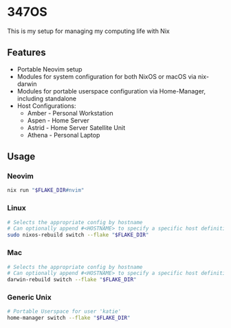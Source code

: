 # 347OS

This is my setup for managing my computing life with Nix

## Features

- Portable Neovim setup
- Modules for system configuration for both NixOS or macOS via nix-darwin
- Modules for portable userspace configuration via Home-Manager, including standalone
- Host Configurations:
  - Amber - Personal Workstation
  - Aspen - Home Server
  - Astrid - Home Server Satellite Unit
  - Athena - Personal Laptop

## Usage

### Neovim

```bash
nix run "$FLAKE_DIR#nvim"
```

### Linux

```bash
# Selects the appropriate config by hostname
# Can optionally append #<HOSTNAME> to specify a specific host definition
sudo nixos-rebuild switch --flake "$FLAKE_DIR"
```

### Mac

```bash
# Selects the appropriate config by hostname
# Can optionally append #<HOSTNAME> to specify a specific host definition
darwin-rebuild switch --flake "$FLAKE_DIR"
```

### Generic Unix

```bash
# Portable Userspace for user 'katie'
home-manager switch --flake "$FLAKE_DIR"
```
